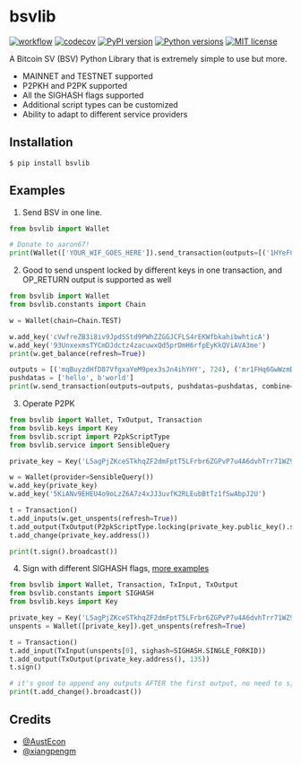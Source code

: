 # bsvlib

[![workflow](https://github.com/gitzhou/bsvlib/actions/workflows/workflow.yml/badge.svg)](https://github.com/gitzhou/bsvlib/actions/workflows/workflow.yml)
[![codecov](https://codecov.io/gh/gitzhou/bsvlib/branch/master/graph/badge.svg?token=ZD1AS8JG9W)](https://codecov.io/gh/gitzhou/bsvlib)
[![PyPI version](https://img.shields.io/pypi/v/bsvlib.svg?style=flat-square)](https://pypi.org/project/bsvlib)
[![Python versions](https://img.shields.io/pypi/pyversions/bsvlib.svg?style=flat-square)](https://pypi.org/project/bsvlib)
[![MIT license](https://img.shields.io/badge/license-MIT-blue.svg?style=flat-square)](https://en.wikipedia.org/wiki/MIT_License)

A Bitcoin SV (BSV) Python Library that is extremely simple to use but more.

- MAINNET and TESTNET supported
- P2PKH and P2PK supported
- All the SIGHASH flags supported
- Additional script types can be customized
- Ability to adapt to different service providers

## Installation

```
$ pip install bsvlib
```

## Examples

1. Send BSV in one line.

```python
from bsvlib import Wallet

# Donate to aaron67!
print(Wallet(['YOUR_WIF_GOES_HERE']).send_transaction(outputs=[('1HYeFCE2KG4CW4Jwz5NmDqAZK9Q626ChmN', 724996)]))
```

2. Good to send unspent locked by different keys in one transaction, and OP_RETURN output is supported as well

```python
from bsvlib import Wallet
from bsvlib.constants import Chain

w = Wallet(chain=Chain.TEST)

w.add_key('cVwfreZB3i8iv9JpdSStd9PWhZZGGJCFLS4rEKWfbkahibwhticA')
w.add_key('93UnxexmsTYCmDJdctz4zacuwxQd5prDmH6rfpEyKkQViAVA3me')
print(w.get_balance(refresh=True))

outputs = [('mqBuyzdHfD87VfgxaYeM9pex3sJn4ihYHY', 724), ('mr1FHq6GwWzmD1y8Jxq6rNDGsiiQ9caF7r', 996)]
pushdatas = ['hello', b'world']
print(w.send_transaction(outputs=outputs, pushdatas=pushdatas, combine=True))
```

3. Operate P2PK

```python
from bsvlib import Wallet, TxOutput, Transaction
from bsvlib.keys import Key
from bsvlib.script import P2pkScriptType
from bsvlib.service import SensibleQuery

private_key = Key('L5agPjZKceSTkhqZF2dmFptT5LFrbr6ZGPvP7u4A6dvhTrr71WZ9')

w = Wallet(provider=SensibleQuery())
w.add_key(private_key)
w.add_key('5KiANv9EHEU4o9oLzZ6A7z4xJJ3uvfK2RLEubBtTz1fSwAbpJ2U')

t = Transaction()
t.add_inputs(w.get_unspents(refresh=True))
t.add_output(TxOutput(P2pkScriptType.locking(private_key.public_key().serialize()), 996, P2pkScriptType()))
t.add_change(private_key.address())

print(t.sign().broadcast())
```

4. Sign with different SIGHASH flags, [more examples](/examples)

```python
from bsvlib import Wallet, Transaction, TxInput, TxOutput
from bsvlib.constants import SIGHASH
from bsvlib.keys import Key

private_key = Key('L5agPjZKceSTkhqZF2dmFptT5LFrbr6ZGPvP7u4A6dvhTrr71WZ9')
unspents = Wallet([private_key]).get_unspents(refresh=True)

t = Transaction()
t.add_input(TxInput(unspents[0], sighash=SIGHASH.SINGLE_FORKID))
t.add_output(TxOutput(private_key.address(), 135))
t.sign()

# it's good to append any outputs AFTER the first output, no need to sign, can broadcast directly
print(t.add_change().broadcast())
```

## Credits

- [@AustEcon](https://github.com/AustEcon/bitsv)
- [@xiangpengm](https://github.com/xiangpengm)
